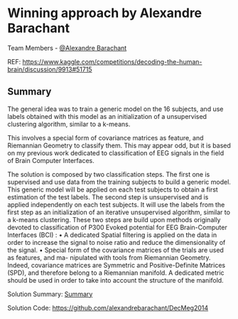 # Winning approach by Alexandre Barachant

Team Members - [@Alexandre Barachant](https://github.com/alexandrebarachant)

REF: https://www.kaggle.com/competitions/decoding-the-human-brain/discussion/9913#51715

## Summary

The general idea was to train a generic model on the 16 subjects, and use labels obtained with this model as an initialization of a unsupervised clustering algorithm, similar to a k-means.

This involves a special form of covariance matrices as feature, and Riemannian Geometry to classify them. This may appear odd, but it is based on my previous work dedicated to classification of EEG signals in the field of Brain Computer Interfaces.

The solution is composed by two classification steps. The first one is supervised and use data from the training subjects to build a generic model. This generic model will be applied on each test subjects to obtain a first estimation of the test labels. The second step is unsupervised and is applied independently on each test subjects. It will use the labels from the first step as an initialization of an iterative unsupervised algorithm, similar to a k-means clustering.
These two steps are build upon methods originally devoted to classification of P300 Evoked potential for EEG Brain-Computer Interfaces (BCI) :
• A dedicated Spatial filtering is applied on the data in order to increase the signal to noise ratio and reduce the dimensionality of the signal.
• Special form of the covariance matrices of the trials are used as features, and ma- nipulated with tools from Riemannian Geometry. Indeed, covariance matrices are Symmetric and Positive-Definite Matrices (SPD), and therefore belong to a Riemannian manifold. A dedicated metric should be used in order to take into account the structure of the manifold.

Solution Summary: [Summary](1st_Rank_Solution_Summary.pdf)

Solution Code: https://github.com/alexandrebarachant/DecMeg2014
